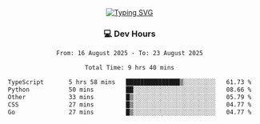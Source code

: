 
<div align="center">
  <a href="https://git.io/typing-svg"><img src="https://readme-typing-svg.demolab.com?font=Fira+Code&size=30&pause=1000&color=33F7F5&center=true&vCenter=true&width=435&lines=Hi+there+%F0%9F%91%8B+I+am+AirboZH+;Welcome+to+my+Github" alt="Typing SVG" /></a>

<h3>💻 Dev Hours</h3>
<!--START_SECTION:waka-->

```txt
From: 16 August 2025 - To: 23 August 2025

Total Time: 9 hrs 40 mins

TypeScript       5 hrs 58 mins   ███████████████▒░░░░░░░░░   61.73 %
Python           50 mins         ██░░░░░░░░░░░░░░░░░░░░░░░   08.66 %
Other            33 mins         █▒░░░░░░░░░░░░░░░░░░░░░░░   05.79 %
CSS              27 mins         █▒░░░░░░░░░░░░░░░░░░░░░░░   04.77 %
Go               27 mins         █▒░░░░░░░░░░░░░░░░░░░░░░░   04.77 %
```

<!--END_SECTION:waka-->
</div>  
